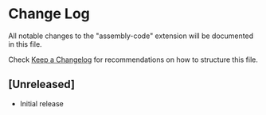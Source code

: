 # Change Log

All notable changes to the "assembly-code" extension will be documented in this file.

Check [Keep a Changelog](http://keepachangelog.com/) for recommendations on how to structure this file.

## [Unreleased]

- Initial release